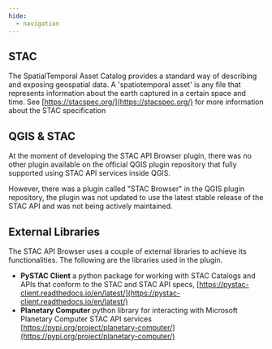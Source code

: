 ```yaml
---
hide:
  - navigation
---
```


## STAC

The SpatialTemporal Asset Catalog provides a standard way of describing and exposing geospatial data.
A 'spatiotemporal asset' is any file that represents information about the earth captured in a certain space and time.
See [https://stacspec.org/](https://stacspec.org/) for more information about the STAC specification

## QGIS & STAC
At the moment of developing the STAC API Browser plugin, there was no other plugin available on the official QGIS 
plugin repository that fully supported using STAC API services inside QGIS.

However, there was a plugin called "STAC Browser" in the QGIS plugin repository, the plugin was not updated to use
the latest stable release of the STAC API and was not being actively maintained.

## External Libraries
The STAC API Browser uses a couple of external libraries to achieve its functionalities. The following are the libraries
used in the plugin.

- **PySTAC Client** a python package for working with STAC Catalogs and APIs that conform to the STAC and STAC API specs,
[https://pystac-client.readthedocs.io/en/latest/](https://pystac-client.readthedocs.io/en/latest/)
- **Planetary Computer** python library for interacting with Microsoft Planetary Computer STAC API services 
[https://pypi.org/project/planetary-computer/](https://pypi.org/project/planetary-computer/)
